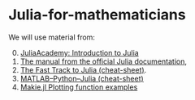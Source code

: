 # Julia-for-mathematicians
 
 We will use material from:
 
0. [JuliaAcademy: Introduction to Julia](https://github.com/JuliaAcademy/Introduction-to-Julia)
1. [The manual from the official Julia documentation](https://docs.julialang.org/en/v1/manual/getting-started/),
2. [The Fast Track to Julia (cheat-sheet)](https://steffenpl.github.io/Julia-Cheat-Sheet/).
4. [MATLAB–Python–Julia (cheat-sheet)](https://cheatsheets.quantecon.org/)
5. [Makie.jl Plotting function examples](https://makie.juliaplots.org/stable/examples/plotting_functions/)
